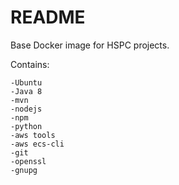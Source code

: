 # README #

Base Docker image for HSPC projects.

Contains:

    -Ubuntu
    -Java 8
    -mvn
    -nodejs
    -npm
    -python
    -aws tools
    -aws ecs-cli
    -git
    -openssl
    -gnupg